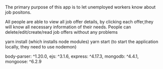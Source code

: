 The primary purpose of this app is to let unemployed workers know about job positons.

All people are able to view all job offer details, by clicking each offer,they will know all necessary information of their needs.
People can delete/edit/create/read  job offers  without any problems

yarn install (which installs node modules)
yarn start (to start the application locally, they need to use nodemon)


body-parser: ^1.20.0,
ejs: ^3.1.6,
express: ^4.17.3,
mongodb: ^4.4.1,
mongoose: ^6.2.9

